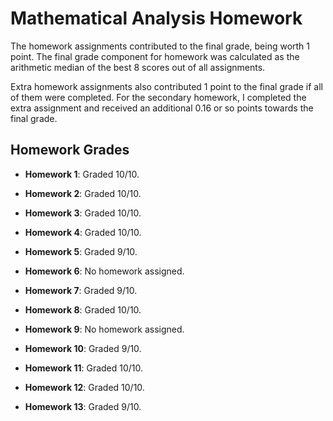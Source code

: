 # Mathematical Analysis Homework

The homework assignments contributed to the final grade, being worth 1 point. The final grade component for homework was calculated as the arithmetic median of the best 8 scores out of all assignments.

Extra homework assignments also contributed 1 point to the final grade if all of them were completed. For the secondary homework, I completed the extra assignment and received an additional 0.16 or so points towards the final grade.

## Homework Grades

- **Homework 1**: 
  Graded 10/10.

- **Homework 2**: 
  Graded 10/10.

- **Homework 3**: 
  Graded 10/10.

- **Homework 4**: 
  Graded 10/10.
  
- **Homework 5**: 
  Graded 9/10.

- **Homework 6**: 
  No homework assigned.

- **Homework 7**: 
  Graded 9/10.

- **Homework 8**: 
  Graded 10/10.

- **Homework 9**: 
  No homework assigned.

- **Homework 10**: 
  Graded 9/10.

- **Homework 11**: 
  Graded 10/10.

- **Homework 12**: 
  Graded 10/10.
  
- **Homework 13**: 
  Graded 9/10.
